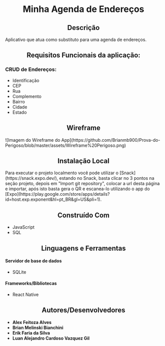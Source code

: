 <h1 align="center"> Minha Agenda de Endereços </h1>

<h2 align="center"> Descrição </h2>

Aplicativo que atua como substituto para uma agenda de endereços.

<h2 align="center"> Requisitos Funcionais da aplicação: </h2>

### CRUD de Endereços:

* Identificação
* CEP
* Rua
* Complemento
* Bairro
* Cidade
* Estado

<h2 align="center"> Wireframe </h2>
![Imagem do Wireframe do App](https://github.com/Brianmb900/Prova-do-Perigoso/blob/master/assets/Wireframe%20Perigoso.png)

<h2 align="center"> Instalação Local </h2>
Para executar o projeto localmento você pode utilizar o [Snack](https://snack.expo.dev/), estando no Snack, basta clicar no 3 pontos na seção projeto, depois em "Import git repository", colocar a url desta página e importar, após isto basta gera o QR e escanea-lo utilizando o app do [Expo](https://play.google.com/store/apps/details?id=host.exp.exponent&hl=pt_BR&gl=US&pli=1).

<h2 align="center"> Construído Com </h2>

* JavaScript
* SQL
<h2 align="center"> Linguagens e Ferramentas

#### Servidor de base de dados

* SQLite

#### Frameworks/Bibliotecas
* React Native

<h2 align="center"> Autores/Desenvolvedores </h2>

* **Alex Feitoza Alves**
* **Brian Melinski Bianchini**
* **Erik Faria da Silva**
* **Luan Alejandro Cardoso Vazquez Gil**
